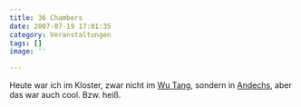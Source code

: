 ```yaml
---
title: 36 Chambers
date: 2007-07-19 17:01:35
category: Veranstaltungen
tags: []
image: ''

---
```


Heute war ich im Kloster, zwar nicht im [Wu Tang](http://www.dim-mak.de/shaolinkloester.htm), sondern in [Andechs](http://www.andechs.de/), aber das war auch cool. Bzw. heiß.
